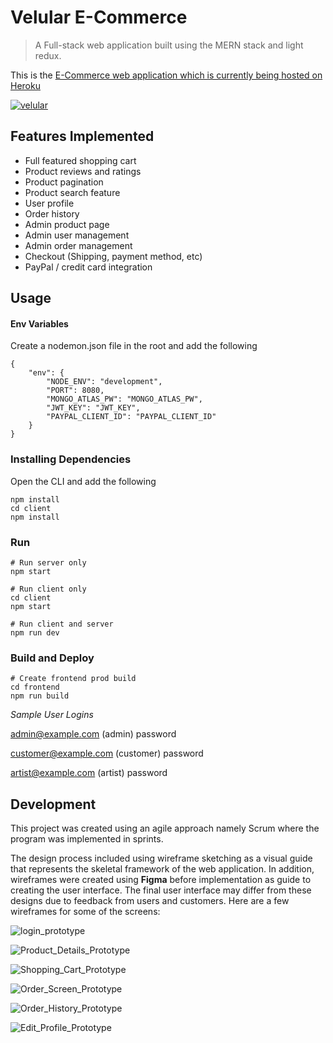 # Velular E-Commerce

> A Full-stack web application built using the MERN stack and light redux.

This is the [E-Commerce web application which is currently being hosted on Heroku](https://velular.herokuapp.com)

[![velular](https://user-images.githubusercontent.com/56160528/131346459-adb76083-4b99-48f3-b32f-c5f8d39336d7.png)](https://velular.herokuapp.com)

## Features Implemented

- Full featured shopping cart
- Product reviews and ratings
- Product pagination
- Product search feature
- User profile
- Order history
- Admin product page
- Admin user management
- Admin order management
- Checkout (Shipping, payment method, etc)
- PayPal / credit card integration

## Usage

#### Env Variables

Create a nodemon.json file in the root and add the following

```
{
    "env": {
        "NODE_ENV": "development",
        "PORT": 8080,
        "MONGO_ATLAS_PW": "MONGO_ATLAS_PW",
        "JWT_KEY": "JWT_KEY",
        "PAYPAL_CLIENT_ID": "PAYPAL_CLIENT_ID"
    }
}
```

### Installing Dependencies

Open the CLI and add the following

```
npm install
cd client
npm install
```

### Run

```
# Run server only
npm start

# Run client only
cd client
npm start

# Run client and server
npm run dev

```

### Build and Deploy

```
# Create frontend prod build
cd frontend
npm run build
```

_Sample User Logins_

admin@example.com (admin)
password

customer@example.com (customer)
password

artist@example.com (artist)
password

## Development

This project was created using an agile approach namely Scrum where the program was implemented in sprints.

The design process included using wireframe sketching as a visual guide that represents the skeletal framework of the web application. In addition, wireframes were created using **Figma** before implementation as guide to creating the user interface. The final user interface may differ from these designs due to feedback from users and customers. Here are a few wireframes for some of the screens:

![login_prototype](https://user-images.githubusercontent.com/56160528/131346778-1c7f6d8c-c369-456b-99a2-76cb1d6c97a7.PNG)

![Product_Details_Prototype](https://user-images.githubusercontent.com/56160528/131346895-718b72d8-4361-489c-933b-2c469ab25d0e.PNG)

![Shopping_Cart_Prototype](https://user-images.githubusercontent.com/56160528/131346971-5f21d90c-c5c8-434f-a3ac-0cbb55b6ac73.PNG)

![Order_Screen_Prototype](https://user-images.githubusercontent.com/56160528/131346997-ef38881b-027d-4c82-8014-7555f5da7cfc.PNG)

![Order_History_Prototype](https://user-images.githubusercontent.com/56160528/131347229-307d3694-19fa-4a38-bc3b-3682ae841e06.PNG)

![Edit_Profile_Prototype](https://user-images.githubusercontent.com/56160528/131346832-895208e2-4f57-4992-af0d-ba87c59f8915.PNG)
